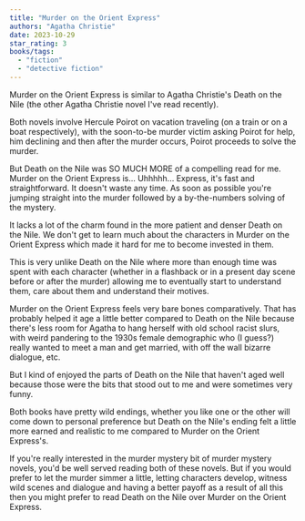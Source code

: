 ```yaml
---
title: "Murder on the Orient Express"
authors: "Agatha Christie"
date: 2023-10-29
star_rating: 3
books/tags:
  - "fiction"
  - "detective fiction"
---
```


Murder on the Orient Express is similar to Agatha Christie's Death on the Nile
(the other Agatha Christie novel I've read recently).

Both novels involve Hercule Poirot on vacation traveling (on a train or on a
boat respectively), with the soon-to-be murder victim asking Poirot for help,
him declining and then after the murder occurs, Poirot proceeds to solve the
murder.

But Death on the Nile was SO MUCH MORE of a compelling read for me. Murder on
the Orient Express is... Uhhhhh... Express, it's fast and straightforward. It
doesn't waste any time. As soon as possible you're jumping straight into the
murder followed by a by-the-numbers solving of the mystery.

<!--more-->

It lacks a lot of the charm found in the more patient and denser Death on the
Nile. We don't get to learn much about the characters in Murder on the Orient
Express which made it hard for me to become invested in them.

This is very unlike Death on the Nile where more than enough time was spent with
each character (whether in a flashback or in a present day scene before or after
the murder) allowing me to eventually start to understand them, care about them
and understand their motives.

Murder on the Orient Express feels very bare bones comparatively. That has
probably helped it age a little better compared to Death on the Nile because
there's less room for Agatha to hang herself with old school racist slurs, with
weird pandering to the 1930s female demographic who (I guess?) really wanted to
meet a man and get married, with off the wall bizarre dialogue, etc.

But I kind of enjoyed the parts of Death on the Nile that haven't aged well
because those were the bits that stood out to me and were sometimes very funny.

Both books have pretty wild endings, whether you like one or the other will come
down to personal preference but Death on the Nile's ending felt a little more
earned and realistic to me compared to Murder on the Orient Express's.

If you're really interested in the murder mystery bit of murder mystery novels,
you'd be well served reading both of these novels. But if you would prefer to
let the murder simmer a little, letting characters develop, witness wild scenes
and dialogue and having a better payoff as a result of all this then you might
prefer to read Death on the Nile over Murder on the Orient Express.
